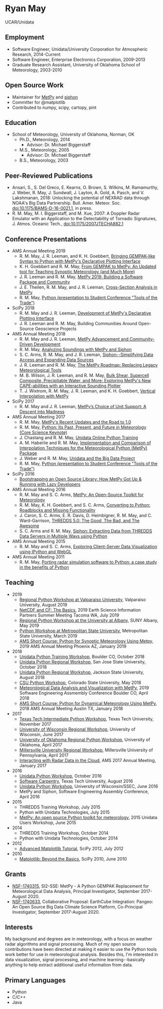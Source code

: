 
# Ryan May
UCAR/Unidata

## Employment
* Software Engineer, Unidata/University Corporation for Atmospheric Research, 2014-Current
* Software Engineer, Enterprise Electronics Corporation, 2009-2013
* Graduate Research Assistant, University of Oklahoma School of Meteorology, 2003-2010

## Open Source Work
* Maintainer for [MetPy](https://github.com/Unidata/MetPy) and [siphon](https://github.com/Unidata/siphon)
* Committer for @matplotlib
* Contributed to numpy, scipy, cartopy, pint

## Education
* School of Meteorology, University of Oklahoma, Norman, OK
  - Ph.D., Meteorology, 2014
    - Advisor: Dr. Michael Biggerstaff
  - M.S., Meteorology, 2005
    - Advisor: Dr. Michael Biggerstaff
  - B.S., Meteorology, 2003

## Peer-Reviewed Publications
* Ansari, S., S. Del Greco, E. Kearns, O. Brown, S. Wilkins, M. Ramamurthy, J. Weber, R. May, J. Sundwall, J. Layton, A. Gold, A. Pasch, and V. Lakshmanan, 2018: Unlocking the potential of NEXRAD data through NOAA's Big Data Partnership. Bull. Amer. Meteor. Soc. [doi:10.1175/BAMS-D-16-0021.1](https://doi.org/10.1175/BAMS-D-16-0021.1), in press.
* R. M. May, M. I. Biggerstaff, and M. Xue, 2007: A Doppler Radar Emulator with an Application to the Detectability of Tornadic Signatures, J. Atmos. Oceanic Tech., [doi:10.1175/2007JTECHA882.1](https://doi.org/10.1175/2007JTECHA882.1)

## Conference Presentations
* AMS Annual Meeting 2019
  - R. M. May, J. R. Leeman, and K. H. Goebbert, [Bringing GEMPAK-like Syntax to Python with MetPy's Declarative Plotting Interface](https://ams.confex.com/ams/2019Annual/meetingapp.cgi/Paper/352384)
  - K. H. Goebbert and R. M. May, [From GEMPAK to MetPy: An Updated tool for Teaching Synoptic Meteorology (and Much More)](https://ams.confex.com/ams/2019Annual/meetingapp.cgi/Paper/349856)
  - J. R. Leeman and R. M. May, [MetPy 2019: Building a Software Package and Community](https://ams.confex.com/ams/2019Annual/meetingapp.cgi/Paper/354058)
  - J. E. Theilen, R. M. May, and J. R. Leeman, [Cross-Section Analysis in MetPy](https://ams.confex.com/ams/2019Annual/meetingapp.cgi/Paper/352367)
  - R. M. May, [Python (presentation to Student Conference "Tools of the Trade")](https://ams.confex.com/ams/2019Annual/webprogram/Session50349.html)
* SciPy 2018
  - R. M. May and J. R. Leeman, [Development of MetPy's Declarative Plotting Interface](https://www.youtube.com/watch?v=OKQlUdPY0Jc)
  - J. R. Leeman and R. M. May, Building Communities Around Open-Source Geoscience Projects
* AMS Annual Meeting 2018
  - R. M. May and J. R. Leeman, [MetPy Advancement and Community-Driven Development](https://ams.confex.com/ams/98Annual/meetingapp.cgi/Paper/333578)
  - R. M. May, [Analyzing Soundings with MetPy and Siphon](https://ams.confex.com/ams/98Annual/meetingapp.cgi/Paper/341757)
  - S. C. Arms, R. M. May, and J. R. Leeman, [Siphon--Simplifying Data Access and Expanding Data Sources](https://ams.confex.com/ams/98Annual/meetingapp.cgi/Paper/336381)
  - J. R. Leeman and R. M. May, [The MetPy Roadmap: Replacing Legacy Meteorological Tools](https://ams.confex.com/ams/98Annual/meetingapp.cgi/Paper/335005)
  - M. B. Wilson, J. R. Leeman, and R. M. May, [Bulk Shear, Supercell Composite, Precipitable Water, and More: Exploring MetPy's New CAPE-abilities with an Interactive Sounding Plotter](https://ams.confex.com/ams/98Annual/meetingapp.cgi/Paper/333471)
  - T. J. Wixtrom, R. M. May, J. R. Leeman, and K. H. Goebbert, [Vertical Interpolation with MetPy](https://ams.confex.com/ams/98Annual/meetingapp.cgi/Paper/328761)
* SciPy 2017
  - R. M. May and J. R. Leeman, [MetPy’s Choice of Unit Support: A Descent into Madness](https://www.youtube.com/watch?v=qCo9bkT9sow)
* AMS Annual Meeting 2017
  - R. M. May, [MetPy's Recent Updates and the Road to 1.0](https://ams.confex.com/ams/97Annual/webprogram/Paper314057.html)
  - R. M. May, [Python: Its Past, Present, and Future in Meteorology (Core Science Keynote)](https://ams.confex.com/ams/97Annual/webprogram/Paper314111.html)
  - J. Chastang and R. M. May, [Unidata Online Python Training](https://ams.confex.com/ams/97Annual/webprogram/Paper315368.html)
  - A. M. Haberlie and R. M. May, [Implementation and Comparison of Interpolation Techniques for the Meteorological Python (MetPy) Package](https://ams.confex.com/ams/97Annual/webprogram/Paper304950.html)
  - J. Weber and R. M. May, [Unidata and the Big Data Project](https://ams.confex.com/ams/97Annual/webprogram/Paper313132.html)
  - R. M. May, [Python (presentation to Student Conference "Tools of the Trade")](https://ams.confex.com/ams/97Annual/webprogram/Paper317334.html)
* SciPy 2016
  - [Bootstrapping an Open Source Library: How MetPy Got Up & Running with Lazy Developers](https://www.youtube.com/watch?v=moLKGjbXvgE)
* AMS Annual Meeting 2016
  - R. M. May and S. C. Arms, [MetPy: An Open-Source Toolkit for Meteorology](https://ams.confex.com/ams/96Annual/webprogram/Paper286983.html)
  - R. M. May, K. H. Goebbert, and S. C. Arms, [Converting to Python: Roadblocks and Missing Functionality](https://ams.confex.com/ams/96Annual/webprogram/Paper286893.html)
  - J. Caron, S. C. Arms, E. R. Davis, D. Heimbigner, R. M. May, and C. Ward-Garrison, [THREDDS 5.0: The Good, The Bad, and The Awesome](https://ams.confex.com/ams/96Annual/webprogram/Paper283697.html)
  - S. C. Arms and R. M. May, [Siphon: Extracting Data from THREDDS Data Servers in Multiple Ways using Python](https://ams.confex.com/ams/96Annual/webprogram/Paper283678.html)
* AMS Annual Meeting 2015
  - R. M. May and S. C. Arms, [Exploring Client-Server Data Visualization using IPython and WebGL](https://ams.confex.com/ams/95Annual/webprogram/Paper268652.html)
* AMS Annual Meeting 2011
  - R. M. May, [Porting radar simulation software to Python: a case study in the benefits of Python](https://ams.confex.com/ams/91Annual/webprogram/Paper185405.html)

## Teaching
* 2019
  * [Regional Python Workshop at Valparaiso University](https://unidata.github.io/python-workshop/events/valpo2019.html), Valparaiso University, August 2019
  * [NetCDF and CF: The Basics](https://2019esipsummermeeting.sched.com/event/PtOv/netcdf-and-cf-the-basics), 2019 Earth Science Information Partners Summer Meeting Tacoma WA, July 2019
  * [Regional Python Workshop at the University at Albany](https://unidata.github.io/python-workshop/events/albany2019.html), SUNY Albany, May 2019
  * [Python Workshop at Metropolitan State University](https://unidata.github.io/python-workshop/events/metro2019.html), Metropolitan State University, March 2019
  * [AMS Short Course: Python for Synoptic Meteorology Using Metpy](https://unidata.github.io/python-workshop/events/ams2019.html), 2019 AMS Annual Meeting Phoenix AZ, January 2019
* 2018
  * [Unidata Python Training Workshop](https://unidata.github.io/python-workshop/events/unidata2018.html), Boulder CO, October 2018
  * [Unidata Python Regional Workshop](https://unidata.github.io/python-workshop/events/sjsu2018.html), San Jose State University, October 2018
  * [Unidata Python Regional Workshop](https://unidata.github.io/python-workshop/events/jackson2018.html), Jackson State University, August 2018
  * [CSU Python Workshop](https://unidata.github.io/python-workshop/events/csu2018.html), Colorado State University, May 2018
  * [Meteorological Data Analysis and Visualization with MetPy](https://unidata.github.io/python-workshop/events/sea2018.html), 2019 Software Engineering Assmembly Conference Boulder CO, April 2018
  * [AMS Short Course: Python for Dynamical Meteorology Using MetPy](https://unidata.github.io/python-workshop/events/ams2018.html), 2018 AMS Annual Meeting Austin TX, January 2018
* 2017
  * [Texas Tech Intermediate Python Workshop](https://unidata.github.io/python-workshop/events/ttu2017.html), Texas Tech University, November 2017
  * [University of Wisconsin Regional Workshop](https://unidata.github.io/unidata-python-workshop/events/madison2017.html), University of Wisconsin, June 2017
  * [University of Oklahoma Regional Python Workshop](https://unidata.github.io/unidata-python-workshop/events/oklahoma2017.html), University of Oklahoma, April 2017
  * [Millersville University Regional Workshop](https://unidata.github.io/unidata-python-workshop/events/millersville2017.html), Millersville University of Pennsylvania, April 2017
  * [Interacting with Radar Data in the Cloud](https://annual.ametsoc.org/2017/index.cfm/programs/short-courses-and-workshops/interacting-with-radar-data-in-the-cloud1/), AMS 2017 Annual Meeting, January 2017
* 2016
  * [Unidata Python Workshop](https://unidata.github.io/unidata-python-workshop/events/fall2016.html), October 2016
  * [Software Carpentry](https://jdcorless.github.io/2016-08-26-TTU/), Texas Tech University, August 2016
  * [Unidata Python Workshop](https://unidata.github.io/unidata-python-workshop/events/madison2016.html), University of Wisconsin/SSEC, June 2016
  * MetPy and Siphon, Software Engineering Assembly Conference, April 2016
* 2015
  * THREDDS Training Workshop, July 2015
  * Python with Unidata Technologies, July 2015
  * [MetPy: An open source Python toolkit for meteorology](https://www.youtube.com/watch?v=umwauHAL-0M), 2015 Unidata Users Workshop, June 2015
* 2014
  * THREDDS Training Workshop, October 2014
  * Python with Unidata Technologies, October 2014
* 2012
  * [Advanced Matplotlib Tutorial](https://github.com/dopplershift/Python-Tutorials), SciPy 2012, July 2012
* 2010
  * [Matplotlib: Beyond the Basics](https://conference.scipy.org/scipy2010/tutorials.html#matplotlib), SciPy 2010, June 2010

## Grants
* [NSF-1740315](https://www.nsf.gov/awardsearch/showAward?AWD_ID=1740315), SI2-SSE: MetPy - A Python GEMPAK Replacement for Meteorological Data Analysis, Principal Investigator, September 2017-August 2020.
* [NSF-1740633](https://www.nsf.gov/awardsearch/showAward?AWD_ID=1740633), Collaborative Proposal: EarthCube Integration: Pangeo: An Open Source Big Data Climate Science Platform, Co-Principal Investigator, September 2017-August 2020.

## Interests
My background and degrees are in meteorology, with a focus on weather radar
algorithms and signal processing. Much of my open source contributions have
been directed at making it easier to use the Python tools work better for
use in meteorological analysis. Besides this, I'm interested in data
visualization, signal processing, and machine learning--basically anything
to help extract additional useful information from data.

## Primary Languages
* Python
* C/C++
* Java
